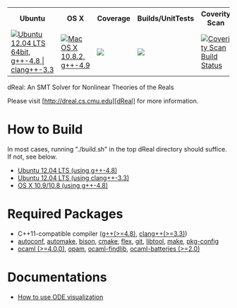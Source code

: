 <table>
  <tr>
    <th>Ubuntu</th>
    <th>OS X</th>
    <th>Coverage</th>
    <th>Builds/UnitTests</th>
    <th>Coverity Scan</th>
  </tr>
  <tr>
    <td><a href="https://travis-ci.org/dreal/dreal"><img src="https://travis-ci.org/dreal/dreal.png?branch=master" title="Ubuntu 12.04 LTS 64bit, g++-4.8 | clang++-3.3"/></a></td>
    <td><a href="https://travis-ci.org/soonhokong/dReal-osx"><img src="https://travis-ci.org/soonhokong/dReal-osx.png?branch=master" title="Mac OS X 10.8.2, g++-4.9"/></a></td>
    <td><a href="https://coveralls.io/r/dreal/dreal"><img src="https://coveralls.io/repos/dreal/dreal/badge.png"/></a></td>
    <td><a href="http://borel.modck.cs.cmu.edu/CDash/index.php?project=dReal"><img src="https://dreal.github.io/images/cdash.svg"/></a></td>
    <td><a href="https://scan.coverity.com/projects/1716"><img alt="Coverity Scan Build Status" src="https://scan.coverity.com/projects/1716/badge.svg"/></a></td>
  </tr>
</table>


dReal: An SMT Solver for Nonlinear Theories of the Reals

Please visit [http://dreal.cs.cmu.edu][dReal] for more information.

[dReal]: http://dreal.cs.cmu.edu


How to Build
==================

In most cases, running "./build.sh" in the top dReal directory should suffice. If not, see below. 

 - [Ubuntu 12.04 LTS (using g++-4.8)][ubuntu-gcc]
 - [Ubuntu 12.04 LTS (using clang++-3.3)][ubuntu-clang]
 - [OS X 10.9/10.8 (using g++-4.8)][osx-gcc]

[ubuntu-gcc]: doc/ubuntu-gcc.md
[ubuntu-clang]: doc/ubuntu-clang.md
[osx-gcc]: doc/osx-gcc.md



Required Packages
=================

 - C++11-compatible compiler ([g++(>=4.8)][gcc], [clang++(>=3.3)][clang])
 - [autoconf][autoconf], [automake][automake], [bison][bison],
   [cmake][cmake], [flex][flex], [git][git], [libtool][libtool], [make][make],
   [pkg-config][pkg-config]
 - [ocaml (>=4.0.0)][ocaml], [opam][opam], [ocaml-findlib][ocaml-findlib], [ocaml-batteries (>=2.0)][ocaml-batteries]

[automake]: http://www.gnu.org/software/automake
[autoconf]: http://www.gnu.org/software/autoconf
[make]: http://www.gnu.org/software/make
[libtool]: http://www.gnu.org/software/libtool
[gcc]: http://gcc.gnu.org/projects/cxx0x.html
[git]: http://git-scm.com
[clang]: http://clang.llvm.org/cxx_status.html
[cmake]:http://www.cmake.org/cmake/resources/software.html
[bison]: http://www.gnu.org/software/bison
[flex]: http://flex.sourceforge.net
[ocaml]: http://ocaml.org
[opam]: http://opam.ocamlpro.com
[ocaml-findlib]: http://projects.camlcity.org/projects/findlib.html
[ocaml-batteries]: http://batteries.forge.ocamlcore.org
[pkg-config]: http://www.freedesktop.org/wiki/Software/pkg-config

Documentations
==============

 - [How to use ODE visualization][ode-vis]

[ode-vis]: doc/ode-visualization.md
